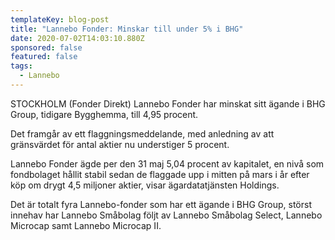 ```yaml
---
templateKey: blog-post
title: "Lannebo Fonder: Minskar till under 5% i BHG"
date: 2020-07-02T14:03:10.880Z
sponsored: false
featured: false
tags:
  - Lannebo
---
```

STOCKHOLM (Fonder Direkt) Lannebo Fonder har minskat sitt ägande i BHG Group, tidigare Bygghemma, till 4,95 procent.

Det framgår av ett flaggningsmeddelande, med anledning av att gränsvärdet för antal aktier nu understiger 5 procent.

Lannebo Fonder ägde per den 31 maj 5,04 procent av kapitalet, en nivå som fondbolaget hållit stabil sedan de flaggade upp i mitten på mars i år efter köp om drygt 4,5 miljoner aktier, visar ägardatatjänsten Holdings.

Det är totalt fyra Lannebo-fonder som har ett ägande i BHG Group, störst innehav har Lannebo Småbolag följt av Lannebo Småbolag Select, Lannebo Microcap samt Lannebo Microcap II.